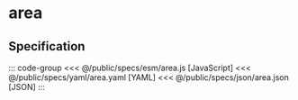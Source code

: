 <script setup>
  import { reset } from '@uwdata/vgplot';
  reset();
</script>

# area

<Example spec="/specs/yaml/area.yaml" />

## Specification

::: code-group
<<< @/public/specs/esm/area.js [JavaScript]
<<< @/public/specs/yaml/area.yaml [YAML]
<<< @/public/specs/json/area.json [JSON]
:::
